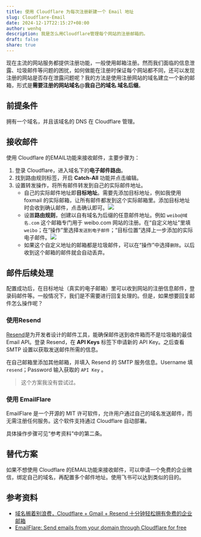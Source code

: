 ```yaml
---
title: 使用 Cloudflare 为每次注册新建一个 Email 地址
slug: Cloudflare-Email
date: 2024-12-17T22:15:27+08:00
author: wenhq
description: 我是怎么用Cloudflare管理每个网站的注册邮箱的。
draft: false
share: true
---
```

现在主流的网站服务都提供注册功能，一般使用邮箱注册。然而我们面临的信息泄露、垃圾邮件等问题的困扰，如何做能在注册时保证每个网站都不同，还可以发现注册的网站是否存在泄露问题呢？我的方法是使用注册网站的域名建立一个新的邮箱，形式是$\textbf{需要注册的网站域名}@\textbf{我自己的域名}.\textbf{域名后缀}$。

## 前提条件

拥有一个域名，并且该域名的 DNS 在 Cloudflare 管理。

## 接收邮件

使用 Cloudflare 的EMAIL功能来接收邮件，主要步骤为：

1. 登录 Cloudflare，进入域名下的**电子邮件路由**。
2. 找到路由规则标签，开启 **Catch-All** 功能并点击编辑。
3. 设置转发操作，将所有邮件转发到自己的实际邮件地址。
    - 自己的实际邮件地址即**目标地址**。需要先添加目标地址，例如我使用 foxmail 的实际邮箱，让所有邮件都发到这个实际邮箱里。添加目标地址时会收到确认邮件，点击确认即可。![](https://static.binwh.com/img/2024/12/17/SeexUq.png)
    - 设置**路由规则**，创建以自有域名为后缀的任意邮件地址。例如 `weibo@域名.com` 这个邮箱专门用于 weibo.com 网站的注册。在“自定义地址”里填`weibo`；在“操作”里选择`发送到电子邮件`；“目标位置”选择上一步添加的实际电子邮件。![](https://static.binwh.com/img/2024/12/17/xfJFeZ.png)
    - 如果这个自定义地址的邮箱都是垃圾邮件，可以在“操作”中选择`删除`。以后收到这个邮箱的邮件就会自动丢弃。

## 邮件后续处理

配置成功后，在目标地址（真实的电子邮箱）里可以收到网站的注册信息邮件，登录码邮件等。一般情况下，我们是不需要进行回复处理的。但是，如果想要回复邮件怎么操作呢？

### 使用Resend

[Resend](https://resend.com/)是为开发者设计的邮件工具，能确保邮件送到收件箱而不是垃圾箱的最佳 Email API。登录 Resend，在 **API Keys** 标签下申请新的 API Key。之后查看 SMTP 设置以获取发送邮件所需的信息。

在自己邮箱里添加其他邮箱，并填入 Resend 的 SMTP 服务信息。Username 填 `resend`；Password 输入获取的 `API Key` 。

> 这个方案我没有尝试过。

### 使用 EmailFlare

EmailFlare 是一个开源的 MIT 许可软件，允许用户通过自己的域名发送邮件，而无需注册任何服务。这个软件支持通过 Cloudflare 自动部署。

具体操作步骤可见“参考资料”中的第二条。

## 替代方案

如果不想使用 Cloudflare 的EMAIL功能来接收邮件，可以申请一个免费的企业微信，绑定自己的域名，再配置多个邮件地址。使用飞书可以达到类似的目的。

## 参考资料

- [域名搁着别浪费，Cloudflare + Gmail + Resend 十分钟轻松拥有免费的企业邮箱](https://cleanclip.cc/zh/developer/cloudflare-worker-gmail-resend-enterprise-email/)
- [EmailFlare: Send emails from your domain through Cloudflare for free](https://www.breakp.dev/blog/email-flare-send-from-worker-for-free/)